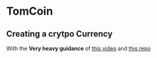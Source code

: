 # TomCoin
## Creating a crytpo Currency 

With the **Very heavy guidance** of [this video](https://www.youtube.com/watch?v=malwhCwEosk) and [this repo](https://www.youtube.com/watch?v=malwhCwEosk)
